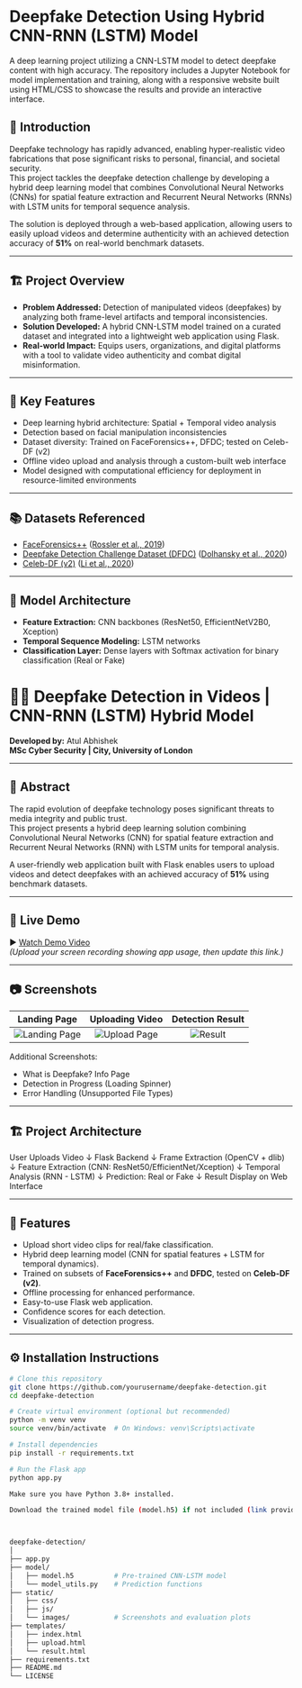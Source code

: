 # Deepfake Detection Using Hybrid CNN-RNN (LSTM) Model
 A deep learning project utilizing a CNN-LSTM model to detect deepfake content with high accuracy. The repository includes a Jupyter Notebook for model implementation and training, along with a responsive website built using HTML/CSS to showcase the results and provide an interactive interface.
 
## 📖 Introduction
Deepfake technology has rapidly advanced, enabling hyper-realistic video fabrications that pose significant risks to personal, financial, and societal security.  
This project tackles the deepfake detection challenge by developing a hybrid deep learning model that combines Convolutional Neural Networks (CNNs) for spatial feature extraction and Recurrent Neural Networks (RNNs) with LSTM units for temporal sequence analysis.

The solution is deployed through a web-based application, allowing users to easily upload videos and determine authenticity with an achieved detection accuracy of **51%** on real-world benchmark datasets.

---

## 🏗️ Project Overview

- **Problem Addressed:** Detection of manipulated videos (deepfakes) by analyzing both frame-level artifacts and temporal inconsistencies.
- **Solution Developed:** A hybrid CNN-LSTM model trained on a curated dataset and integrated into a lightweight web application using Flask.
- **Real-world Impact:** Equips users, organizations, and digital platforms with a tool to validate video authenticity and combat digital misinformation.

---

## 🎯 Key Features

- Deep learning hybrid architecture: Spatial + Temporal video analysis
- Detection based on facial manipulation inconsistencies
- Dataset diversity: Trained on FaceForensics++, DFDC; tested on Celeb-DF (v2)
- Offline video upload and analysis through a custom-built web interface
- Model designed with computational efficiency for deployment in resource-limited environments

---

## 📚 Datasets Referenced

- [FaceForensics++](https://github.com/ondyari/FaceForensics) ([Rossler et al., 2019](https://arxiv.org/abs/1901.08971))
- [Deepfake Detection Challenge Dataset (DFDC)](https://ai.facebook.com/datasets/dfdc) ([Dolhansky et al., 2020](https://arxiv.org/abs/2006.07397))
- [Celeb-DF (v2)](https://github.com/yuezunli/Celeb-DF) ([Li et al., 2020](https://arxiv.org/abs/1909.12962))

---

## 🧠 Model Architecture

- **Feature Extraction:** CNN backbones (ResNet50, EfficientNetV2B0, Xception)
- **Temporal Sequence Modeling:** LSTM networks
- **Classification Layer:** Dense layers with Softmax activation for binary classification (Real or Fake)


















# 🕵️‍♂️ Deepfake Detection in Videos | CNN-RNN (LSTM) Hybrid Model

**Developed by:** Atul Abhishek  
**MSc Cyber Security | City, University of London**

---

## 📜 Abstract

The rapid evolution of deepfake technology poses significant threats to media integrity and public trust.  
This project presents a hybrid deep learning solution combining Convolutional Neural Networks (CNN) for spatial feature extraction and Recurrent Neural Networks (RNN) with LSTM units for temporal analysis.  

A user-friendly web application built with Flask enables users to upload videos and detect deepfakes with an achieved accuracy of **51%** using benchmark datasets.

---

## 🚀 Live Demo

▶️ [Watch Demo Video](#)  
*(Upload your screen recording showing app usage, then update this link.)*

---

## 📷 Screenshots

| Landing Page | Uploading Video | Detection Result |
|:------------:|:----------------:|:----------------:|
| ![Landing Page](static/images/landing_page.png) | ![Upload Page](static/images/upload_page.png) | ![Result](static/images/detection_result.png) |

Additional Screenshots:
- What is Deepfake? Info Page
- Detection in Progress (Loading Spinner)
- Error Handling (Unsupported File Types)

---

## 🏗️ Project Architecture
User Uploads Video ↓ Flask Backend ↓ Frame Extraction (OpenCV + dlib) ↓ Feature Extraction (CNN: ResNet50/EfficientNet/Xception) ↓ Temporal Analysis (RNN - LSTM) ↓ Prediction: Real or Fake ↓ Result Display on Web Interface


---

## 🎯 Features

- Upload short video clips for real/fake classification.
- Hybrid deep learning model (CNN for spatial features + LSTM for temporal dynamics).
- Trained on subsets of **FaceForensics++** and **DFDC**, tested on **Celeb-DF (v2)**.
- Offline processing for enhanced performance.
- Easy-to-use Flask web application.
- Confidence scores for each detection.
- Visualization of detection progress.

---

## ⚙️ Installation Instructions

```bash
# Clone this repository
git clone https://github.com/yourusername/deepfake-detection.git
cd deepfake-detection

# Create virtual environment (optional but recommended)
python -m venv venv
source venv/bin/activate  # On Windows: venv\Scripts\activate

# Install dependencies
pip install -r requirements.txt

# Run the Flask app
python app.py

Make sure you have Python 3.8+ installed.

Download the trained model file (model.h5) if not included (link provided separately).



deepfake-detection/
│
├── app.py
├── model/
│   ├── model.h5          # Pre-trained CNN-LSTM model
│   └── model_utils.py    # Prediction functions
├── static/
│   ├── css/
│   ├── js/
│   └── images/           # Screenshots and evaluation plots
├── templates/
│   ├── index.html
│   ├── upload.html
│   └── result.html
├── requirements.txt
├── README.md
└── LICENSE



